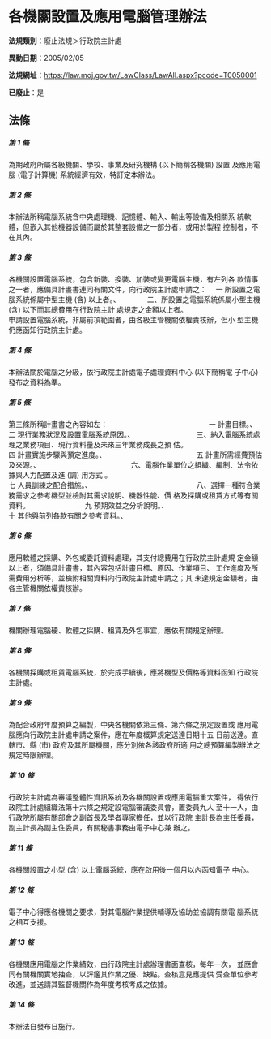 # 各機關設置及應用電腦管理辦法

**法規類別**：廢止法規＞行政院主計處

**異動日期**：2005/02/05  

**法規網址**：https://law.moj.gov.tw/LawClass/LawAll.aspx?pcode=T0050001

**已廢止**：是



## 法條
##### 第 1 條
為期政府所屬各級機關、學校、事業及研究機構 (以下簡稱各機關) 設置
及應用電腦 (電子計算機) 系統經濟有效，特訂定本辦法。

##### 第 2 條
本辦法所稱電腦系統含中央處理機、記憶體、輸入、輸出等設備及相關系
統軟體，但嵌入其他機器設備而屬於其整套設備之一部分者，或用於製程
控制者，不在其內。　　　　　　　　　　　　　　　

##### 第 3 條
各機關設置電腦系統，包含新裝、換裝、加裝或變更電腦主機，有左列各
款情事之一者，應備具計畫書連同有關文件，向行政院主計處申請之：　
一  所設置之電腦系統係屬中型主機 (含) 以上者。、　　　　
二、所設置之電腦系統係屬小型主機 (含) 以下而其總費用在行政院主計
    處規定之金額以上者。　　　　　　　　　　　　　
申請設置電腦系統，非屬前項範圍者，由各級主管機關依權責核辦，但小
型主機仍應函知行政院主計處。　　　　　　　　　　　　


##### 第 4 條
本辦法關於電腦之分級，依行政院主計處電子處理資料中心 (以下簡稱電
子中心) 發布之資料為準。　　　　　　　　　　　　　　

##### 第 5 條
第三條所稱計畫書之內容如左：　　　　　　　　　　　　　　
一  計畫目標。、　　　　　　　　　　　　　　　　　　　　
二  現行業務狀況及設置電腦系統原因。、　　　　　　　　　
三、納入電腦系統處理之業務項目、現行資料量及未來三年業務成長之預
    估。　　　　　　　　　　　　　　　　　　　　　
四  計畫實施步驟與預定進度。、　　　　　　　　　　　　　
五  計畫所需經費預估及來源。、　　　　　　　　　　　　　
六、電腦作業單位之組織、編制、法令依據與人力配置及進 (調) 用方式
    。　　　　　　　　　　　　　　　　　　　　　　
七  人員訓練之配合措施。、　　　　　　　　　　　　　　　
八、選擇一種符合業務需求之參考機型並檢附其需求說明、機器性能、價
    格及採購或租賃方式等有關資料。　　　　　　　　
九  預期效益之分析說明。、　　　　　　　　　　　　　　　
十  其他與前列各款有關之參考資料。、

##### 第 6 條
應用軟體之採購、外包或委託資料處理，其支付總費用在行政院主計處規
定金額以上者，須備具計畫書，其內容包括計畫目標、原因、作業項目、
工作進度及所需費用分析等，並檢附相關資料向行政院主計處申請之；其
未達規定金額者，由各主管機關依權責核辦。　　

##### 第 7 條
機關辦理電腦硬、軟體之採購、租賃及外包事宜，應依有關規定辦理。　

##### 第 8 條
各機關採購或租賃電腦系統，於完成手續後，應將機型及價格等資料函知
行政院主計處。　　　　　　　　　　　　　　　　　　　

##### 第 9 條
為配合政府年度預算之編製，中央各機關依第三條、第六條之規定設置或
應用電腦應向行政院主計處申請之案件，應在年度概算規定送達日期十五
日前送達。直轄市、縣 (市) 政府及其所屬機關，應分別依各該政府所適
用之總預算編製辦法之規定時限辦理。

##### 第 10 條
行政院主計處為審議整體性資訊系統及各機關設置或應用電腦重大案件，
得依行政院主計處組織法第十六條之規定設電腦審議委員會，置委員九人
至十一人，由行政院所屬有關部會之副首長及學者專家擔任，並以行政院
主計長為主任委員，副主計長為副主住委員，有關秘書事務由電子中心兼
辦之。　　　　　　　　　

##### 第 11 條
各機關設置之小型 (含) 以上電腦系統，應在啟用後一個月以內函知電子
中心。　　　　　　　　　　　　　　　　　　　　　　　

##### 第 12 條
電子中心得應各機關之要求，對其電腦作業提供輔導及協助並協調有關電
腦系統之相互支援。　　　　　　　　　　　　　　　　　

##### 第 13 條
各機關應用電腦之作業績效，由行政院主計處辦理書面查核，每年一次，
並應會同有關機關實地抽查，以評鑑其作業之優、缺點。查核意見應提供
受查單位參考改進，並送請其監督機關作為年度考核考成之依據。　　　

##### 第 14 條
本辦法自發布日施行。　　　　　　　　　　　　　　　　　　


